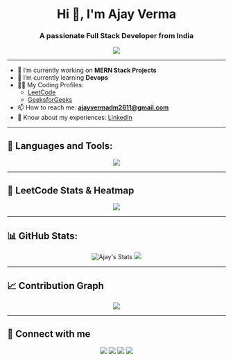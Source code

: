 <h1 align="center">Hi 👋, I'm Ajay Verma</h1>
<h3 align="center">A passionate Full Stack Developer from India</h3>

<p align="center">
  <img src="https://readme-typing-svg.herokuapp.com/?lines=Full+Stack+Developer;Problem+Solver..." />
</p>

---

- 🔭 I’m currently working on **MERN Stack Projects**
- 🌱 I’m currently learning **Devops**
- 👨‍💻 My Coding Profiles:
  - [LeetCode](https://leetcode.com/AjayVerma26/)
  - [GeeksforGeeks](https://auth.geeksforgeeks.org/user/ajayverdrsb/practice/)
- 📫 How to reach me: **ajayvermadm2611@gmail.com**
- 📄 Know about my experiences: [LinkedIn](https://www.linkedin.com/in/ajaykumarverma26/)

---

## 🚀 Languages and Tools:

<p align="center">
  <img src="https://skillicons.dev/icons?i=html,css,js,java,react,nodejs,express,mongodb,docker,kubernetes,git,github,tailwind" />
</p>

---

## 🧮 LeetCode Stats & Heatmap

<p align="center">
  <img src="https://leetcard.jacoblin.cool/AjayVerma26?theme=dark&font=baloo&ext=heatmap" />
</p>

---

## 📊 GitHub Stats:

<p align="center">
  <img src="https://github-readme-stats.vercel.app/api?username=ajayverma2611&show_icons=true&theme=radical" alt="Ajay's Stats"/>
  <img src="https://github-readme-stats.vercel.app/api/top-langs/?username=ajayverma2611&layout=compact&theme=radical"/>
</p>

---


## 📈 Contribution Graph

<p align="center">
  <img src="https://github-readme-activity-graph.vercel.app/graph?username=ajayverma2611&theme=react-dark" />
</p>


---

## 🔗 Connect with me

<p align="center">
  <a href="https://www.linkedin.com/in/ajaykumarverma26/" target="_blank"><img src="https://img.shields.io/badge/LinkedIn-blue?style=for-the-badge&logo=linkedin" /></a>
  <a href="mailto:ajayvermadm2611@gmail.com"><img src="https://img.shields.io/badge/Gmail-red?style=for-the-badge&logo=gmail&logoColor=white" /></a>
  <a href="https://leetcode.com/AjayVerma26/"><img src="https://img.shields.io/badge/LeetCode-orange?style=for-the-badge&logo=leetcode&logoColor=white" /></a>
  <a href="https://auth.geeksforgeeks.org/user/ajayverdrsb/practice/"><img src="https://img.shields.io/badge/GFG-green?style=for-the-badge&logo=geeksforgeeks&logoColor=white" /></a>
</p>

